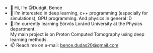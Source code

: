 - 👋 Hi, I’m @Dudgit, Bence
- 👀 I’m interested in deep learning, c++ programming (especially for simulations), GPU programming. And physics in general :D
- 🌱 I’m currently learning Eörvös Loránd University at the Physics department.  
My main project is on Proton Computed Tomography using deep learning methods.
- 📫 Reach me on e-mail: bence.dudas20@gmail.com

